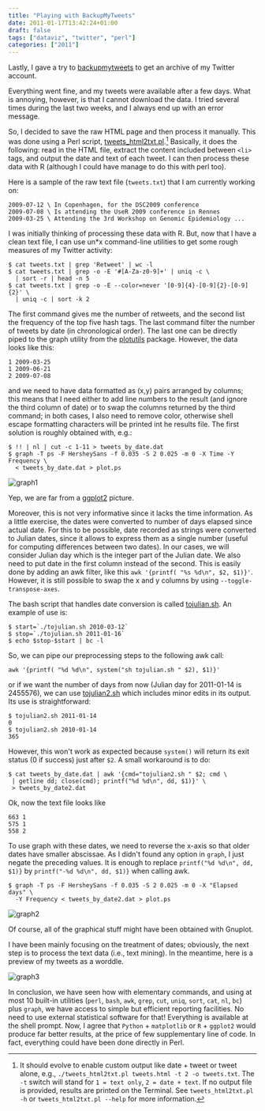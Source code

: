 ```yaml
---
title: "Playing with BackupMyTweets"
date: 2011-01-17T13:42:24+01:00
draft: false
tags: ["dataviz", "twitter", "perl"]
categories: ["2011"]
---
```


Lastly, I gave a try to [backupmytweets](http://backupmytweets.com/) to get an archive of my Twitter account.

Everything went fine, and my tweets were available after a few days. What is annoying, however, is that I cannot download the data. I tried several times during the last two weeks, and I always end up with an error message.

So, I decided to save the raw HTML page and then process it manually. This was done using a Perl script, [tweets_html2txt.pl](/pub/tweets_html2txt.pl).[^1] Basically, it does the following: read in the HTML file, extract the content included between `<li>` tags, and output the date and text of each tweet. I can then process these data with R (although I could have manage to do this with perl too).

Here is a sample of the raw text file (`tweets.txt`) that I am currently working on:

```
2009-07-12 \ In Copenhagen, for the DSC2009 conference
2009-07-08 \ Is attending the UseR 2009 conference in Rennes
2009-03-25 \ Attending the 3rd Workshop on Genomic Epidemiology ...
```

I was initially thinking of processing these data with R. But, now that I have a clean text file, I can use un*x command-line utilities to get some rough measures of my Twitter activity:

```
$ cat tweets.txt | grep 'Retweet' | wc -l
$ cat tweets.txt | grep -o -E '#[A-Za-z0-9]+' | uniq -c \
  | sort -r | head -n 5
$ cat tweets.txt | grep -o -E --color=never '[0-9]{4}-[0-9]{2}-[0-9]{2}' \
  | uniq -c | sort -k 2
```

The first command gives me the number of retweets, and the second list the frequency of the top five hash tags. The last command filter the number of tweets by date (in chronological order). The last one can be directly piped to the graph utility from the [plotutils](http://www.gnu.org/software/plotutils/) package. However, the data looks like this:

```
1 2009-03-25
1 2009-06-21
2 2009-07-08
```

and we need to have data formatted as (x,y) pairs arranged by columns; this means that I need either to add line numbers to the result (and ignore the third column of date) or to swap the columns returned by the third command; in both cases, I also need to remove color, otherwise shell escape formatting characters will be printed int he results file. The first solution is roughly obtained with, e.g.:

```
$ !! | nl | cut -c 1-11 > tweets_by_date.dat
$ graph -T ps -F HersheySans -f 0.035 -S 2 0.025 -m 0 -X Time -Y Frequency \
  < tweets_by_date.dat > plot.ps
```

![graph1](/img/20110117130656.png)

Yep, we are far from a [ggplot2](http://had.co.nz/ggplot2/) picture.

Moreover, this is not very informative since it lacks the time information. As a little exercise, the dates were converted to number of days elapsed since actual date. For this to be possible, date recorded as strings were converted to Julian dates, since it allows to express them as a single number (useful for computing differences between two dates). In our cases, we will consider Julian day which is the integer part of the Julian date. We also need to put date in the first column instead of the second. This is easily done by adding an awk filter, like this `awk '{printf( "%s %d\n", $2, $1)}'`. However, it is still possible to swap the x and y columns by using `--toggle-transpose-axes`.

The bash script that handles date conversion is called [tojulian.sh](/pub/tojulian.sh). An example of use is:

```
$ start=`./tojulian.sh 2010-03-12`
$ stop=`./tojulian.sh 2011-01-16`
$ echo $stop-$start | bc -l
```

So, we can pipe our preprocessing steps to the following awk call:

```
awk '{printf( "%d %d\n", system("sh tojulian.sh " $2), $1)}'
```

or if we want the number of days from now (Julian day for 2011-01-14 is 2455576), we can use [tojulian2.sh](/pub/tojulian2.sh) which includes minor edits in its output. Its use is straightforward:

```
$ tojulian2.sh 2011-01-14
0
$ tojulian2.sh 2010-01-14
365
```

However, this won't work as expected because `system()` will return its exit status (0 if success) just after `$2`. A small workaround is to do:
 
 ```
$ cat tweets_by_date.dat | awk '{cmd="tojulian2.sh " $2; cmd \
  | getline dd; close(cmd); printf("%d %d\n", dd, $1)}' \
  > tweets_by_date2.dat 
```

Ok, now the text file looks like

```
663 1
575 1
558 2
```

To use graph with these dates, we need to reverse the x-axis so that older dates have smaller abscissae. As I didn't found any option in `graph`, I just negate the preceding values. It is enough to replace `printf("%d %d\n", dd, $1)}` by `printf("-%d %d\n", dd, $1)}` when calling awk.

```
$ graph -T ps -F HersheySans -f 0.035 -S 2 0.025 -m 0 -X "Elapsed days" \
  -Y Frequency < tweets_by_date2.dat > plot.ps
```

![graph2](/img/20110117131159.png)

Of course, all of the graphical stuff might have been obtained with Gnuplot.

I have been mainly focusing on the treatment of dates; obviously, the next step is to process the text data (i.e., text mining). In the meantime, here is a preview of my tweets as a worddle.

![graph3](/img/20110117134626.png)

In conclusion, we have seen how with elementary commands, and using at most 10 built-in utilities (`perl`, `bash`, `awk`, `grep`, `cut`, `uniq`, `sort`, `cat`, `nl`, `bc`) plus `graph`, we have access to simple but efficient reporting facilities. No need to use external statistical software for that! Everything is available at the shell prompt. Now, I agree that `Python` + `matplotlib` or `R` + `ggplot2` would produce far better results, at the price of few supplementary line of code. In fact, everything could have been done directly in Perl.

[^1]: It should evolve to enable custom output like date + tweet or tweet alone, e.g., `./tweets_html2txt.pl tweets.html -t 2 -o tweets.txt`. The `-t` switch will stand for `1 = text only`, `2 = date + text`. If no output file is provided, results are printed on the Terminal. See `tweets_html2txt.pl -h` or `tweets_html2txt.pl --help` for more information.
